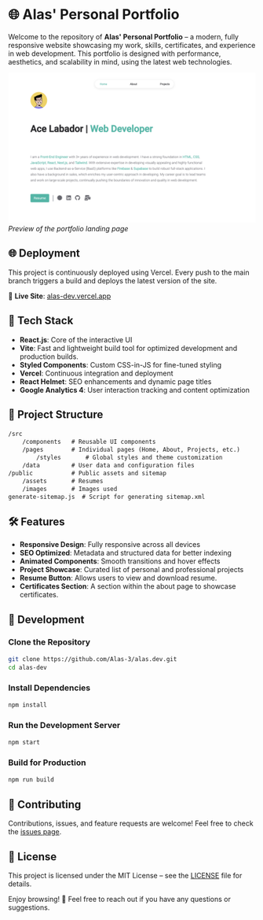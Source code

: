 # 🌐 Alas' Personal Portfolio

Welcome to the repository of **Alas' Personal Portfolio** – a modern, fully responsive website showcasing my work, skills, certificates, and experience in web development. This portfolio is designed with performance, aesthetics, and scalability in mind, using the latest web technologies.

![Portfolio Preview](portfolio-preview.png) 
*Preview of the portfolio landing page*

## 🌐 Deployment

This project is continuously deployed using Vercel. Every push to the main branch triggers a build and deploys the latest version of the site.

🔗 **Live Site**: [alas-dev.vercel.app](https://alas-dev.vercel.app)

## 🚀 Tech Stack

- **React.js**: Core of the interactive UI
- **Vite**: Fast and lightweight build tool for optimized development and production builds.
- **Styled Components**: Custom CSS-in-JS for fine-tuned styling
- **Vercel**: Continuous integration and deployment
- **React Helmet**: SEO enhancements and dynamic page titles
- **Google Analytics 4**: User interaction tracking and content optimization

## 📁 Project Structure

```
/src
    /components   # Reusable UI components
    /pages        # Individual pages (Home, About, Projects, etc.)
        /styles       # Global styles and theme customization
    /data         # User data and configuration files
/public           # Public assets and sitemap
    /assets       # Resumes
    /images       # Images used
generate-sitemap.js  # Script for generating sitemap.xml
```

## 🛠 Features

- **Responsive Design**: Fully responsive across all devices
- **SEO Optimized**: Metadata and structured data for better indexing
- **Animated Components**: Smooth transitions and hover effects
- **Project Showcase**: Curated list of personal and professional projects
- **Resume Button**: Allows users to view and download resume.
- **Certificates Section**: A section within the about page to showcase certificates.

## 🔧 Development

### Clone the Repository

```bash
git clone https://github.com/Alas-3/alas.dev.git
cd alas-dev
```

### Install Dependencies

```bash
npm install
```

### Run the Development Server

```bash
npm start
```

### Build for Production

```bash
npm run build
```

## 🤝 Contributing

Contributions, issues, and feature requests are welcome! Feel free to check the [issues page](https://github.com/Alas-3/alas.dev/issues).

## 📄 License

This project is licensed under the MIT License – see the [LICENSE](LICENSE) file for details.


Enjoy browsing! 🌟 Feel free to reach out if you have any questions or suggestions.